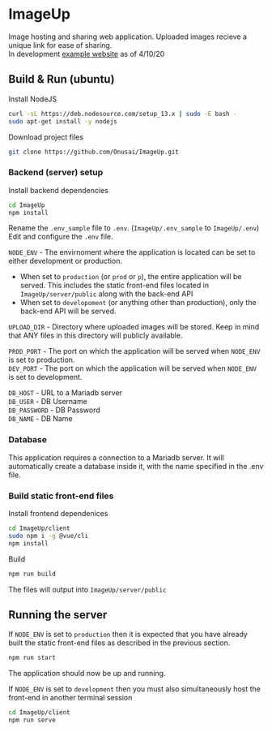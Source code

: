 
# ImageUp
Image hosting and sharing web application. Uploaded images recieve a unique link for ease of sharing.  
In development [example website](http://ec2-34-205-141-243.compute-1.amazonaws.com) as of 4/10/20

## Build & Run (ubuntu)
Install NodeJS
```bash
curl -sL https://deb.nodesource.com/setup_13.x | sudo -E bash -
sudo apt-get install -y nodejs
```

Download project files
```bash
git clone https://github.com/Onusai/ImageUp.git
```

### Backend (server) setup
Install backend dependencies
```bash
cd ImageUp
npm install
```

Rename the `.env_sample` file to `.env`. (`ImageUp/.env_sample` to `ImageUp/.env`)  
Edit and configure the `.env` file.

`NODE_ENV` - The envirnoment where the application is located can be set to either development or production. 
- When set to `production` (or `prod` or `p`), the entire application will be served. This includes the static front-end files located in `ImageUp/server/public` along with the back-end API
- When set to `developoment` (or anything other than production), only the back-end API will be served.  

`UPLOAD_DIR` - Directory where uploaded images will be stored. Keep in mind that ANY files in this directory will publicly available.  

`PROD_PORT` - The port on which the application will be served when `NODE_ENV` is set to production.  
`DEV_PORT` - The port on which the application will be served when `NODE_ENV` is set to development.  


`DB_HOST` - URL to a Mariadb server  
`DB_USER` - DB Username  
`DB_PASSWORD` - DB Password  
`DB_NAME` - DB Name  

### Database
This application requires a connection to a Mariadb server.
It will automatically create a database inside it, with the name specified in the .env file.

### Build static front-end files
Install frontend dependenices
```bash
cd ImageUp/client
sudo npm i -g @vue/cli
npm install
```
Build
```bash
npm run build
```
The files will output into `ImageUp/server/public`


## Running the server
If `NODE_ENV` is set to `production` then it is expected that you have already built the static front-end files as described in the previous section.
```bash
npm run start
```
The application should now be up and running.


If `NODE_ENV` is set to `development` then you must also simultaneously host the front-end in another terminal session
```bash
cd ImageUp/client
npm run serve
```